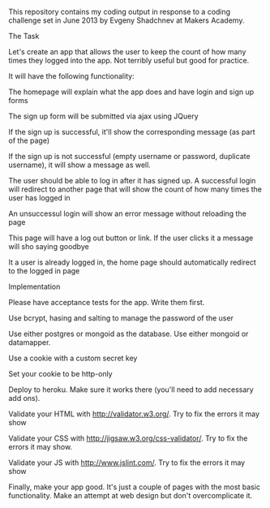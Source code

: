 This repository contains my coding output in response to a coding challenge set in June 2013 by Evgeny Shadchnev at Makers Academy.

The Task

Let's create an app that allows the user to keep the count of how many times they logged into the app. Not terribly useful but good for practice.

It will have the following functionality:

The homepage will explain what the app does and have login and sign up forms

The sign up form will be submitted via ajax using JQuery

If the sign up is successful, it'll show the corresponding message (as part of the page)

If the sign up is not successful (empty username or password, duplicate username), it will show a message as well.

The user should be able to log in after it has signed up. A successful login will redirect to another page that will show the count of how many times the user has logged in

An unsuccessul login will show an error message without reloading the page

This page will have a log out button or link. If the user clicks it a message will sho saying goodbye

It a user is already logged in, the home page should automatically redirect to the logged in page

Implementation

Please have acceptance tests for the app. Write them first.

Use bcrypt, hasing and salting to manage the password of the user

Use either postgres or mongoid as the database. Use either mongoid or datamapper.

Use a cookie with a custom secret key

Set your cookie to be http-only

Deploy to heroku. Make sure it works there (you'll need to add necessary add ons).

Validate your HTML with http://validator.w3.org/. Try to fix the errors it may show

Validate your CSS with http://jigsaw.w3.org/css-validator/. Try to fix the errors it may show.

Validate your JS with http://www.jslint.com/. Try to fix the errors it may show

Finally, make your app good. It's just a couple of pages with the most basic functionality. Make an attempt at web design but don't overcomplicate it.